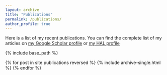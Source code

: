 ```yaml
---
layout: archive
title: "Publications"
permalink: /publications/
author_profile: true
---
```


Here is a list of my recent publications. You can find the complete list of my articles on <u><a href="https://scholar.google.fr/citations?user=k6--GlAAAAAJ&hl=en">my Google Scholar profile</a></u> or <u><a href="https://cv.hal.science/bernard-creatis">my HAL profile</a></u>

{% include base_path %}

{% for post in site.publications reversed %}
  {% include archive-single.html %}
{% endfor %}
